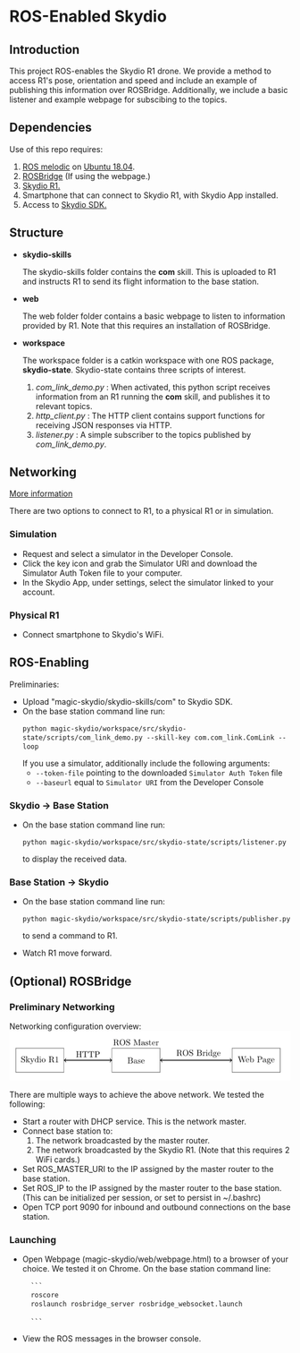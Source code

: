 # ROS-Enabled Skydio

## Introduction

This project ROS-enables the Skydio R1 drone. We provide a method to access R1's pose, orientation and speed and include an example of publishing this information over ROSBridge. Additionally, we include a basic listener and example webpage for subscibing to the topics. 


## Dependencies

Use of this repo requires:  
1. [ROS melodic](http://wiki.ros.org/melodic) on [Ubuntu 18.04](https://www.ubuntu.com/download/desktop). 
2. [ROSBridge](http://wiki.ros.org/rosbridge_suite) (If using the webpage.)
2. [Skydio R1.](https://www.skydio.com/)
3. Smartphone that can connect to Skydio R1, with Skydio App installed.  
4. Access to [Skydio SDK.](https://www.skydio.com/developer/)


## Structure 

- **skydio-skills**

    The skydio-skills folder contains the **com** skill. This is uploaded to R1 and instructs R1 to send its flight information to the base station. 

- **web** 

    The web folder folder contains a basic webpage to listen to information provided by R1. Note that this requires an installation of ROSBridge. 

- **workspace**

    The workspace folder is a catkin workspace with one ROS package, **skydio-state**. Skydio-state contains three scripts of interest. 
    1. *com_link_demo.py* : When activated, this python script receives information from an R1 running the **com** skill, and publishes it to relevant topics. 
    2. *http_client.py* : The HTTP client contains support functions for receiving JSON responses via HTTP. 
    3. *listener.py* : A simple subscriber to the topics published by *com_link_demo.py*. 

## Networking 

[More information](https://github.com/Skydio/skydio-skills/blob/master/client/README.md)

There are two options to connect to R1, to a physical R1 or in simulation. 

### Simulation 

- Request and select a simulator in the Developer Console.  
- Click the key icon and grab the Simulator URI and download the Simulator Auth Token file to your computer. 
- In the Skydio App, under settings, select the simulator linked to your account. 

### Physical R1 

- Connect smartphone to Skydio's WiFi. 


## ROS-Enabling

Preliminaries: 
- Upload "magic-skydio/skydio-skills/com" to Skydio SDK.  
- On the base station command line run: 
    ```
    python magic-skydio/workspace/src/skydio-state/scripts/com_link_demo.py --skill-key com.com_link.ComLink --loop
    
    ```
    If you use a simulator, additionally include the following arguments: 
    - `--token-file` pointing to the downloaded `Simulator Auth Token` file
    - `--baseurl` equal to `Simulator URI` from the Developer Console


### Skydio -> Base Station

- On the base station command line run: 
    ``` 
    python magic-skydio/workspace/src/skydio-state/scripts/listener.py
    ```
    to display the received data.


### Base Station -> Skydio

- On the base station command line run: 
    ``` 
    python magic-skydio/workspace/src/skydio-state/scripts/publisher.py
    ```
    to send a command to R1. 
    
- Watch R1 move forward.

## (Optional) ROSBridge 

### Preliminary Networking 

Networking configuration overview: 
![Networks](https://github.com/markatou/magic-skydio/blob/ros-skydio/networks.png)

There are multiple ways to achieve the above network. We tested the following:

- Start a router with DHCP service. This is the network master. 
- Connect base station to:
    1. The network broadcasted by the master router. 
    2. The network broadcasted by the Skydio R1. 
    (Note that this requires 2 WiFi cards.) 
- Set ROS_MASTER_URI to the IP assigned by the master router to the base station. 
- Set ROS_IP to the IP assigned by the master router to the base station. 
(This can be initialized per session, or set to persist in ~/.bashrc)
- Open TCP port 9090 for inbound and outbound connections on the base station. 




### Launching 
- Open Webpage (magic-skydio/web/webpage.html) to a browser of your choice. We tested it on Chrome. 
  On the base station command line: 
  
        ```
        roscore
        roslaunch rosbridge_server rosbridge_websocket.launch
        
        ```
- View the ROS messages in the browser console.
       



